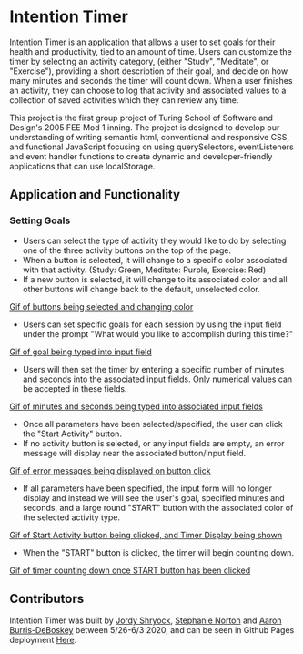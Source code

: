 # Intention Timer

Intention Timer is an application that allows a user to set goals for their health and productivity, tied to an amount of time. Users can customize the timer by selecting an activity category, (either "Study", "Meditate", or "Exercise"), providing a short description of their goal, and decide on how many minutes and seconds the timer will count down. When a user finishes an activity, they can choose to log that activity and associated values to a collection of saved activities which they can review any time.

This project is the first group project of Turing School of Software and Design's 2005 FEE Mod 1 inning. The project is designed to develop our understanding of writing semantic html, conventional and responsive CSS, and functional JavaScript focusing on using querySelectors, eventListeners and event handler functions to create dynamic and developer-friendly applications that can use localStorage.

## Application and Functionality

### Setting Goals
* Users can select the type of activity they would like to do by selecting one of the three activity buttons on the top of the page.
* When a button is selected, it will change to a specific color associated with that activity. (Study: Green, Meditate: Purple, Exercise: Red)
* If a new button is selected, it will change to its associated color and all other buttons will change back to the default, unselected color.

[Gif of buttons being selected and changing color]()

* Users can set specific goals for each session by using the input field under the prompt "What would you like to accomplish during this time?"

[Gif of goal being typed into input field]()

* Users will then set the timer by entering a specific number of minutes and seconds into the associated input fields. Only numerical values can be accepted in these fields.

[Gif of minutes and seconds being typed into associated input fields]()

* Once all parameters have been selected/specified, the user can click the "Start Activity" button.
* If no activity button is selected, or any input fields are empty, an error message will display near the associated button/input field.

[Gif of error messages being displayed on button click]()

* If all parameters have been specified, the input form will no longer display and instead we will see the user's goal, specified minutes and seconds, and a large round "START" button with the associated color of the selected activity type.

[Gif of Start Activity button being clicked, and Timer Display being shown]()

* When the "START" button is clicked, the timer will begin counting down.

[Gif of timer counting down once START button has been clicked]()

## Contributors

Intention Timer was built by [Jordy Shryock](https://github.com/jordy1611), [Stephanie Norton](https://github.com/NakiNorton) and [Aaron Burris-DeBoskey](https://github.com/Abdeboskey) between 5/26-6/3 2020, and can be seen in Github Pages deployment [Here](https://abdeboskey.github.io/intention_timer/).
